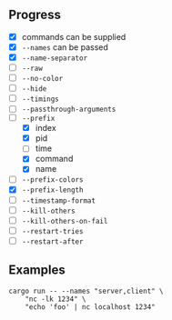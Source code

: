## Progress

- [x] commands can be supplied
- [x] `--names` can be passed
- [x] `--name-separator`
- [ ] `--raw`
- [ ] `--no-color`
- [ ] `--hide`
- [ ] `--timings`
- [ ] `--passthrough-arguments`
- [ ] `--prefix`
  - [x] index
  - [x] pid
  - [ ] time
  - [x] command
  - [x] name
- [ ] `--prefix-colors`
- [x] `--prefix-length`
- [ ] `--timestamp-format`
- [ ] `--kill-others`
- [ ] `--kill-others-on-fail`
- [ ] `--restart-tries`
- [ ] `--restart-after`

## Examples

```
cargo run -- --names "server,client" \
    "nc -lk 1234" \
    "echo 'foo' | nc localhost 1234"
```
